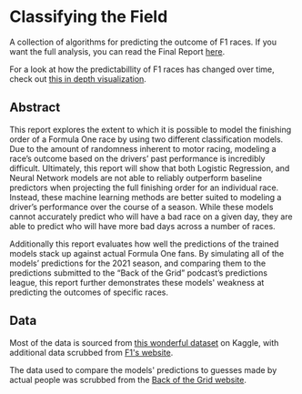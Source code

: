 # Classifying the Field
A collection of algorithms for predicting the outcome of F1 races. If you want the full analysis, you can read the Final Report [here](https://github.com/nate-downer/classifying-the-field/blob/main/Classifying%20the%20Field%20-%20Final%20Report.pdf).

For a look at how the predictabillity of F1 races has changed over time, check out [this in depth visualization](https://public.tableau.com/app/profile/nate.downer/viz/FormulaOne-PredictabilityOverTime/Dashboard1#1).

## Abstract
This report explores the extent to which it is possible to model the finishing order of a Formula One race by using two different classification models. Due to the amount of randomness inherent to motor racing, modeling a race’s outcome based on the drivers’ past performance is incredibly difficult. Ultimately, this report will show that both Logistic Regression, and Neural Network models are not able to reliably outperform baseline predictors when projecting the full finishing order for an individual race. Instead, these machine learning methods are better suited to modeling a driver’s performance over the course of a season. While these models cannot accurately predict who will have a bad race on a given day, they are able to predict who will have more bad days across a number of races. 

Additionally this report evaluates how well the predictions of the trained models stack up against actual Formula One fans. By simulating all of the models’ predictions for the 2021 season, and comparing them to the predictions submitted to the “Back of the Grid” podcast’s predictions league, this report further demonstrates these models' weakness at predicting the outcomes of specific races.

## Data
Most of the data is sourced from [this wonderful dataset](https://www.kaggle.com/rohanrao/formula-1-world-championship-1950-2020) on Kaggle, with additional data scrubbed from [F1's website](https://www.formula1.com/en/results.html).

The data used to compare the models' predictions to guesses made by actual people was scrubbed from the [Back of the Grid website](https://backofthegrid.com/prediction-results#).
